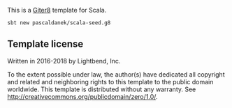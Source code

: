 This is a [Giter8][g8] template for Scala.

```
sbt new pascaldanek/scala-seed.g8
```

Template license
----------------
Written in 2016-2018 by Lightbend, Inc.

To the extent possible under law, the author(s) have dedicated all copyright and related
and neighboring rights to this template to the public domain worldwide.
This template is distributed without any warranty. See <http://creativecommons.org/publicdomain/zero/1.0/>.

[g8]: http://www.foundweekends.org/giter8/
